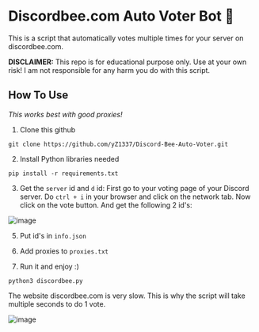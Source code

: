 # Discordbee.com Auto Voter Bot 🤖

This is a script that automatically votes multiple times for your server on discordbee.com.

**DISCLAIMER:** This repo is for educational purpose only. Use at your own risk! I am not responsible for any harm you do with this script.

## How To Use

_This works best with good proxies!_

1. Clone this github
```
git clone https://github.com/yZ1337/Discord-Bee-Auto-Voter.git
```

2. Install Python libraries needed
```
pip install -r requirements.txt
```

3. Get the `server` id and `d` id:
First go to your voting page of your Discord server.
Do `ctrl + i` in your browser and click on the network tab.
Now click on the vote button.
And get the following 2 id's:

![image](https://github.com/yZ1337/Discord-Bee-Auto-Voter/assets/32521997/0c8a49ab-0d55-452b-a73e-61df19a4a791)

5. Put id's in `info.json`

6. Add proxies to `proxies.txt`

7. Run it and enjoy :)
```
python3 discordbee.py
```

The website discordbee.com is very slow. This is why the script will take multiple seconds to do 1 vote.

![image](https://github.com/yZ1337/Discord-Bee-Auto-Voter/assets/32521997/dd716250-4a5c-4882-98ea-c2a9710cb1d4)




